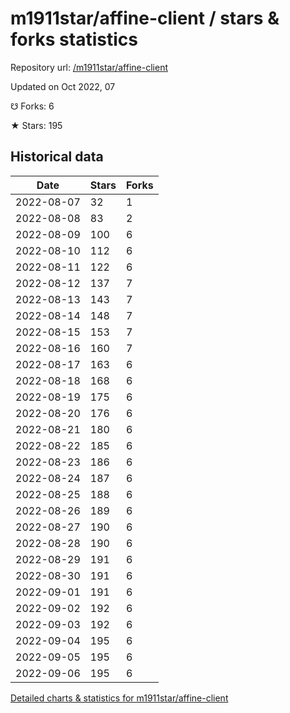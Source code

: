 # m1911star/affine-client / stars & forks statistics

Repository url: [/m1911star/affine-client](https://github.com/m1911star/affine-client)

Updated on Oct 2022, 07

☋ Forks: 6

★ Stars: 195

## Historical data
| Date | Stars | Forks |
|------|-------|-------|
| 2022-08-07 | 32 | 1 | 
| 2022-08-08 | 83 | 2 | 
| 2022-08-09 | 100 | 6 | 
| 2022-08-10 | 112 | 6 | 
| 2022-08-11 | 122 | 6 | 
| 2022-08-12 | 137 | 7 | 
| 2022-08-13 | 143 | 7 | 
| 2022-08-14 | 148 | 7 | 
| 2022-08-15 | 153 | 7 | 
| 2022-08-16 | 160 | 7 | 
| 2022-08-17 | 163 | 6 | 
| 2022-08-18 | 168 | 6 | 
| 2022-08-19 | 175 | 6 | 
| 2022-08-20 | 176 | 6 | 
| 2022-08-21 | 180 | 6 | 
| 2022-08-22 | 185 | 6 | 
| 2022-08-23 | 186 | 6 | 
| 2022-08-24 | 187 | 6 | 
| 2022-08-25 | 188 | 6 | 
| 2022-08-26 | 189 | 6 | 
| 2022-08-27 | 190 | 6 | 
| 2022-08-28 | 190 | 6 | 
| 2022-08-29 | 191 | 6 | 
| 2022-08-30 | 191 | 6 | 
| 2022-09-01 | 191 | 6 | 
| 2022-09-02 | 192 | 6 | 
| 2022-09-03 | 192 | 6 | 
| 2022-09-04 | 195 | 6 | 
| 2022-09-05 | 195 | 6 | 
| 2022-09-06 | 195 | 6 | 


[Detailed charts & statistics for m1911star/affine-client](https://reviewgithub.com/rep/m1911star/affine-client)
